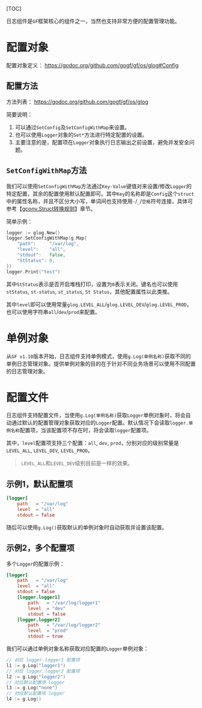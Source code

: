 [TOC]


日志组件是`GF`框架核心的组件之一，当然也支持非常方便的配置管理功能。


# 配置对象

配置对象定义：
https://godoc.org/github.com/gogf/gf/os/glog#Config



## 配置方法
方法列表： https://godoc.org/github.com/gogf/gf/os/glog

简要说明：
1. 可以通过`SetConfig`及`SetConfigWithMap`来设置。
1. 也可以使用`Logger`对象的`Set*`方法进行特定配置的设置。
1. 主要注意的是，配置项在`Logger`对象执行日志输出之前设置，避免并发安全问题。

## `SetConfigWithMap`方法

我们可以使用`SetConfigWithMap`方法通过`Key-Value`键值对来设置/修改`Logger`的特定配置，其余的配置使用默认配置即可。其中`Key`的名称即是`Config`这个`struct`中的属性名称，并且不区分大小写，单词间也支持使用`-`/`_`/`空格`符号连接，具体可参考【[gconv.Struct转换规则](util/gconv/struct.md)】章节。

简单示例：
```go
logger := glog.New()
logger.SetConfigWithMap(g.Map{
    "path":     "/var/log",
    "level":    "all",
    "stdout":   false,
    "StStatus": 0,
})
logger.Print("test")
```
其中`StStatus`表示是否开启堆栈打印，设置为`0`表示关闭。键名也可以使用`stStatus`, `st-status`, `st_status`, `St Status`，其他配置属性以此类推。

其中`level`即可以使用常量`glog.LEVEL_ALL`/`glog.LEVEL_DEV`/`glog.LEVEL_PROD`，也可以使用字符串`all`/`dev`/`prod`来配置。

# 单例对象

从`GF v1.10`版本开始，日志组件支持单例模式，使用`g.Log(单例名称)`获取不同的单例日志管理对象。提供单例对象的目的在于针对不同业务场景可以使用不同配置的日志管理对象。


# 配置文件

日志组件支持配置文件，当使用`g.Log(单例名称)`获取`Logger`单例对象时，将会自动通过默认的配置管理对象获取对应的`Logger`配置。默认情况下会读取`logger.单例名称`配置项，当该配置项不存在时，将会读取`logger`配置项。

其中，`level`配置项支持三个配置：`all`, `dev`, `prod`，分别对应的级别常量是`LEVEL_ALL`, `LEVEL_DEV`, `LEVEL_PROD`。

> `LEVEL_ALL`和`LEVEL_DEV`级别目前是一样的效果。

## 示例1，默认配置项
```toml
[logger]
    path   = "/var/log"
    level  = "all"
    stdout = false
```
随后可以使用`g.Log()`获取默认的单例对象时自动获取并设置该配置。

## 示例2，多个配置项
多个`Logger`的配置示例：
```toml
[logger]
    path   = "/var/log"
    level  = "all"
    stdout = false
    [logger.logger1]
        path   = "/var/log/logger1"
        level  = "dev"
        stdout = false
    [logger.logger2]
        path   = "/var/log/logger2"
        level  = "prod"
        stdout = true
```
我们可以通过单例对象名称获取对应配置的`Logger`单例对象：
```go
// 对应 logger.logger1 配置项
l1 := g.Log("logger1")
// 对应 logger.logger2 配置项
l2 := g.Log("logger2")
// 对应默认配置项 logger
l3 := g.Log("none")
// 对应默认配置项 logger
l4 := g.Log()
```


